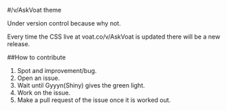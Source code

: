 #/v/AskVoat theme

Under version control because why not.

Every time the CSS live at voat.co/v/AskVoat is updated there will be a new release.

##How to contribute

1. Spot and improvement/bug.
2. Open an issue.
3. Wait until Gyyyn(Shiny) gives the green light.
4. Work on the issue.
5. Make a pull request of the issue once it is worked out.
